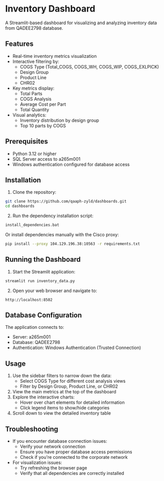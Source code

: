 # Inventory Dashboard

A Streamlit-based dashboard for visualizing and analyzing inventory data from QADEE2798 database.

## Features

- Real-time inventory metrics visualization
- Interactive filtering by:
  - COGS Type (Total_COGS, COGS_WH, COGS_WIP, COGS_EXLPICK)
  - Design Group
  - Product Line
  - CHR02
- Key metrics display:
  - Total Parts
  - COGS Analysis
  - Average Cost per Part
  - Total Quantity
- Visual analytics:
  - Inventory distribution by design group
  - Top 10 parts by COGS

## Prerequisites

- Python 3.12 or higher
- SQL Server access to a265m001
- Windows authentication configured for database access

## Installation

1. Clone the repository:
```bash
git clone https://github.com/qaaph-zyld/dashboards.git
cd dashboards
```

2. Run the dependency installation script:
```bash
install_dependencies.bat
```

Or install dependencies manually with the Cisco proxy:
```bash
pip install --proxy 104.129.196.38:10563 -r requirements.txt
```

## Running the Dashboard

1. Start the Streamlit application:
```bash
streamlit run inventory_data.py
```

2. Open your web browser and navigate to:
```
http://localhost:8502
```

## Database Configuration

The application connects to:
- Server: a265m001
- Database: QADEE2798
- Authentication: Windows Authentication (Trusted Connection)

## Usage

1. Use the sidebar filters to narrow down the data:
   - Select COGS Type for different cost analysis views
   - Filter by Design Group, Product Line, or CHR02
2. View the main metrics at the top of the dashboard
3. Explore the interactive charts:
   - Hover over chart elements for detailed information
   - Click legend items to show/hide categories
4. Scroll down to view the detailed inventory table

## Troubleshooting

- If you encounter database connection issues:
  - Verify your network connection
  - Ensure you have proper database access permissions
  - Check if you're connected to the corporate network
- For visualization issues:
  - Try refreshing the browser page
  - Verify that all dependencies are correctly installed
